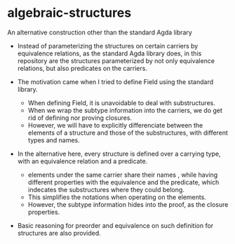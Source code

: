 # algebraic-structures
An alternative construction other than the standard Agda library

- Instead of parameterizing the structures on certain carriers by equivalence relations, as the standard Agda library does, in this repository are the structures parameterized by not only equivalence relations, but also predicates on the carriers.

- The motivation came when I tried to define Field using the standard library.
  - When defining Field, it is unavoidable to deal with substructures.
  - When we wrap the subtype information into the carriers, we do get rid of defining nor proving closures.
  - However, we will have to explicitly differenciate between the elements of a structure and those of the substructures, with different types and names.

- In the alternative here, every structure is defined over a carrying type, with an equivalence relation and a predicate.
  - elements under the same carrier share their names , while having different properties with the equivalence and the predicate, which indecates the substructures where they could belong.
  - This simplifies the notations when operating on the elements.
  - However, the subtype information hides into the proof, as the closure properties.

- Basic reasoning for preorder and equivalence on such definition for structures are also provided.
